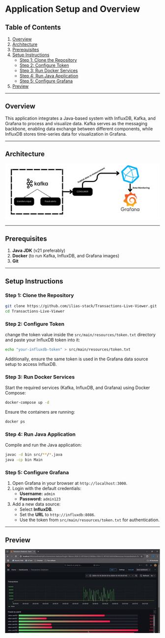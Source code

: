# Application Setup and Overview

## Table of Contents
1. [Overview](#overview)
2. [Architecture](#architecture)
3. [Prerequisites](#prerequisites)
4. [Setup Instructions](#setup-instructions)
   - [Step 1: Clone the Repository](#step-1-clone-the-repository)
   - [Step 2: Configure Token](#step-2-configure-token)
   - [Step 3: Run Docker Services](#step-3-run-docker-services)
   - [Step 4: Run Java Application](#step-4-run-java-application)
   - [Step 5: Configure Grafana](#step-5-configure-grafana)
5. [Preview](#preview)

---

## Overview
This application integrates a Java-based system with InfluxDB, Kafka, and Grafana to process and visualize data. Kafka serves as the messaging backbone, enabling data exchange between different components, while InfluxDB stores time-series data for visualization in Grafana.

---

## Architecture
![Architecture Diagram](images/architecture.png)

---

## Prerequisites

1. **Java JDK** (v21 preferably)
2. **Docker** (to run Kafka, InfluxDB, and Grafana images)
3. **Git**

---

## Setup Instructions

### Step 1: Clone the Repository
```bash
git clone https://github.com/ilias-stack/Transactions-Live-Viewer.git
cd Transactions-Live-Viewer
```

### Step 2: Configure Token

change the token value inside the `src/main/resources/token.txt` directory and paste your InfluxDB token into it:

```bash
echo "your-influxdb-token" > src/main/resources/token.txt
```

Additionally, ensure the same token is used in the Grafana data source setup to access InfluxDB.

### Step 3: Run Docker Services

Start the required services (Kafka, InfluxDB, and Grafana) using Docker Compose:

```bash
docker-compose up -d
```

Ensure the containers are running:
```bash
docker ps
```

### Step 4: Run Java Application

Compile and run the Java application:

```bash
javac -d bin src/**/*.java
java -cp bin Main
```

### Step 5: Configure Grafana

1. Open Grafana in your browser at `http://localhost:3000`.
2. Login with the default credentials:
   - **Username:** `admin`
   - **Password:** `admin123`
3. Add a new data source:
   - Select **InfluxDB**.
   - Set the **URL** to `http://influxdb:8086`.
   - Use the token from `src/main/resources/token.txt` for authentication.

---

## Preview

![Preview of Application](images/preview.gif)
